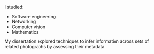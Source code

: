 I studied:
- Software engineering
- Networking
- Computer vision
- Mathematics

My dissertation explored techniques to infer information across sets of related photographs by assessing their metadata